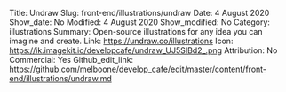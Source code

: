 Title: Undraw
Slug: front-end/illustrations/undraw
Date: 4 August 2020
Show_date: No
Modified: 4 August 2020
Show_modified: No
Category: illustrations
Summary: Open-source illustrations for any idea you can imagine and create.
Link: https://undraw.co/illustrations
Icon: https://ik.imagekit.io/developcafe/undraw_UJ5SIBd2_.png
Attribution: No
Commercial: Yes
Github_edit_link: https://github.com/melboone/develop_cafe/edit/master/content/front-end/illustrations/undraw.md